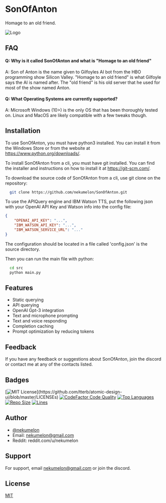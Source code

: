 
# SonOfAnton
Homage to an old friend.


![Logo](https://raw.githubusercontent.com/nekumelon/SonOfAnton/main/logo.png)


## FAQ
#### Q: Why is it called SonOfAnton and what is "Homage to an old friend"
A: Son of Anton is the name given to Gilfoyles AI bot from the HBO programming show Silicon Valley. "Homage to an old friend" is what Gilfoyle says the AI is named after. The "old friend" is his old server that he used for most of the show named Anton.

#### Q: What Operating Systems are currently supported?
A: Microsoft Windows (10>) is the only OS that has been thoroughly tested on. Linux and MacOS are likely compatible with a few tweaks though.


## Installation
To use SonOfAnton, you must have python3 installed. You can install it from the Windows Store or from the website at https://www.python.org/downloads/.

To install SonOfAnton from a cli, you must have git installed. You can find the installer and instructions on how to install it at https://git-scm.com/.

To download the source code of SonOfAnton from a cli, use git clone on the repository:
```bash
  git clone https://github.com/nekumelon/SonOfAnton.git
```

To use the APIQuery engine and IBM Watson TTS, put the following json with your OpenAI API Key and Watson info into the config file:
```json
{
    "OPENAI_API_KEY": "...",
    "IBM_WATSON_API_KEY": "...",
    "IBM_WATSON_SERVICE_URL": "..."
}
```

The configuration should be located in a file called 'config.json' is the source directory.

Then you can run the main file with python:
```bash
  cd src
  python main.py
```

## Features
- Static querying
- API querying
- OpenAI Gpt-3 integration
- Text and microphone prompting
- Text and voice responding
- Completion caching
- Prompt optimization by reducing tokens

## Feedback
If you have any feedback or suggestions about SonOfAnton, join the discord or contact me at any of the contacts listed.


## Badges
[![MIT License](https://img.shields.io/apm/l/atomic-design-ui.svg?)](https://github.com/tterb/atomic-design-ui/blob/master/LICENSEs)
[![CodeFactor Code Quality](https://img.shields.io/codefactor/grade/github/nekumelon/SonOfAnton/main)](https://www.codefactor.io/repository/github/nekumelon/sonofanton)
[![Top Languages](https://img.shields.io/github/languages/top/nekumelon/SonOfAnton)](https://github.com/nekumelon/SonOfAnton)
[![Repo Size](https://img.shields.io/github/repo-size/nekumelon/SonOfAnton)](https://github.com/nekumelon/SonOfAnton)
[![Lines](https://tokei.rs/b1/github/nekumelon/SonOfAnton)](https://github.com/nekumelon/SonOfAnton)

## Author
- [@nekumelon](https://www.github.com/nekumelon)
- Email: nekumelon@gmail.com
- Reddit: reddit.com/u/nekumelon
## Support
For support, email nekumelon@gmail.com or join the discord.


## License
[MIT](https://choosealicense.com/licenses/mit/)